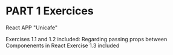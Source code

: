 # PART 1 Exercices

React APP "Unicafe"

Exercises 1.1 and 1.2 included: Regarding passing props between Componenents in React
Exercise 1.3 included
